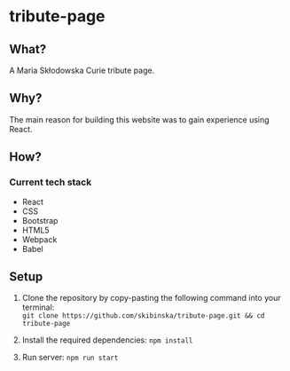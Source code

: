 # tribute-page

## What?

A Maria Skłodowska Curie tribute page.

## Why?

The main reason for building this website was to gain experience using React.

## How?

### Current tech stack

- React
- CSS
- Bootstrap
- HTML5
- Webpack
- Babel

## Setup

1. Clone the repository by copy-pasting the following command into your terminal:  
  `git clone https://github.com/skibinska/tribute-page.git && cd tribute-page`
  
2. Install the required dependencies: `npm install`  
3. Run server:  `npm run start`
